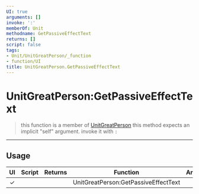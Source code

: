 ```yaml
---
UI: true
arguments: []
invoke: ':'
memberOf: Unit
methodname: GetPassiveEffectText
returns: []
script: false
tags:
- Unit/UnitGreatPerson/_function
- function/UI
title: UnitGreatPerson.GetPassiveEffectText
---
```

# UnitGreatPerson:GetPassiveEffectText
> this function is a member of [UnitGreatPerson](civ-6/lua/UnitGreatPerson.md)
> this method expects an implicit "self" argument. invoke it with `:`
-----
## Usage
|  UI | Script | Returns | Function | Arguments |
|:---:|:------:|-------:|:--------:|:---------|
|✓| ||UnitGreatPerson:GetPassiveEffectText||
